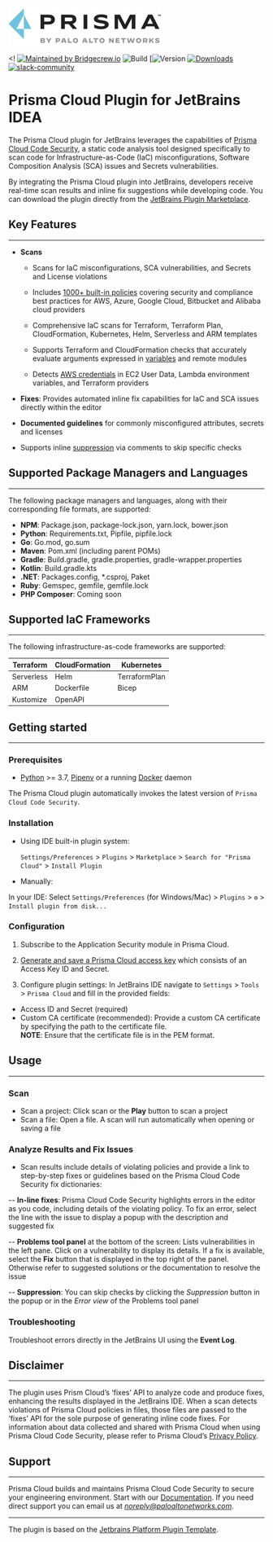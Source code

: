 ![Prisma Cloud Code Security](src/main/resources/images/prismaLogo1.2.png)

<! 
[![Maintained by Bridgecrew.io](https://img.shields.io/badge/maintained%20by-bridgecrew.io-blueviolet)](https://bridgecrew.io/?utm_source=github&utm_medium=organic_oss&utm_campaign=checkov-vscode)
![Build](https://github.com/bridgecrewio/checkov-jetbrains-idea/workflows/Build/badge.svg)
[![Version](https://plugins.jetbrains.com/plugin/21907-prisma-cloud)
[![Downloads](https://img.shields.io/jetbrains/plugin/d/17721-checkov.svg)](https://plugins.jetbrains.com/plugin/17721-checkov)
[![slack-community](https://img.shields.io/badge/Slack-contact%20us-lightgrey.svg?logo=slack)](https://slack.bridgecrew.io/?utm_source=github&utm_medium=organic_oss&utm_campaign=checkov-intellij)
>

# Prisma Cloud Plugin for JetBrains IDEA

The Prisma Cloud plugin for JetBrains leverages the capabilities of [Prisma Cloud Code Security](https://docs.paloaltonetworks.com/prisma/prisma-cloud/prisma-cloud-admin-code-security), a static code analysis tool designed specifically to scan code for Infrastructure-as-Code (IaC) misconfigurations, Software Composition Analysis (SCA) issues and Secrets vulnerabilities.

By integrating the Prisma Cloud plugin into JetBrains, developers receive real-time scan results and inline fix suggestions while developing code.
You can download the plugin directly from the [JetBrains Plugin Marketplace](https://plugins.jetbrains.com/plugin/21907-prisma-cloud).

## Key Features
---
- **Scans**

  - Scans for IaC misconfigurations, SCA vulnerabilities, and Secrets and License violations

  - Includes [1000+ built-in policies](https://docs.paloaltonetworks.com/prisma/prisma-cloud/prisma-cloud-admin/prisma-cloud-policies) covering security and compliance best practices for AWS, Azure, Google Cloud, Bitbucket and Alibaba cloud providers

  - Comprehensive IaC scans for Terraform, Terraform Plan, CloudFormation, Kubernetes, Helm, Serverless and ARM templates  

  - Supports Terraform and CloudFormation checks that accurately evaluate arguments expressed in [variables](https://github.com/bridgecrewio/checkov/blob/master/docs/2.Basics/Handling%20Variables.md) and remote modules

  - Detects [AWS credentials](https://github.com/bridgecrewio/checkov/blob/master/docs/2.Basics/Scanning%20Credentials%20and%20Secrets.md) in EC2 User Data, Lambda environment variables, and Terraform providers

- **Fixes**: Provides automated inline fix capabilities for IaC and SCA issues directly within the editor

- **Documented guidelines** for commonly misconfigured attributes, secrets and licenses

- Supports inline [suppression](https://github.com/bridgecrewio/checkov/blob/master/docs/2.Basics/Suppressing%20and%20Skipping%20Policies.md) via comments to skip specific checks 

## Supported Package Managers and Languages
---

The following package managers and languages, along with their corresponding file formats, are supported:

- **NPM**: Package.json, package-lock.json, yarn.lock, bower.json
- **Python**: Requirements.txt, Pipfile, pipfile.lock
- **Go**: Go.mod, go.sum
- **Maven**: Pom.xml (including parent POMs)
- **Gradle**: Build.gradle, gradle.properties, gradle-wrapper.properties
- **Kotlin**: Build.gradle.kts
- **.NET**: Packages.config, *.csproj, Paket
- **Ruby**: Gemspec, gemfile, gemfile.lock
- **PHP Composer**: Coming soon

## Supported IaC Frameworks
---

The following infrastructure-as-code frameworks are supported:

Terraform   | CloudFormation | Kubernetes    
------------|----------------|---------------
Serverless  | Helm           | TerraformPlan 
ARM         | Dockerfile     | Bicep         
Kustomize   | OpenAPI 



## Getting started
---
### Prerequisites

* [Python](https://www.python.org/downloads/) >= 3.7, [Pipenv](https://docs.pipenv.org/) or a running [Docker](https://www.docker.com/products/docker-desktop) daemon

The Prisma Cloud plugin automatically invokes the latest version of ```Prisma Cloud Code Security```.

### Installation

- Using IDE built-in plugin system:
  
  `Settings/Preferences` > `Plugins` > `Marketplace` > `Search for "Prisma Cloud"` >
`Install Plugin`
  
- Manually:

In your IDE: Select `Settings/Preferences` (for Windows/Mac) > `Plugins` > `⚙️` > `Install plugin from disk...`

### Configuration

1. Subscribe to the Application Security module in Prisma Cloud. 

2. [Generate and save a Prisma Cloud access key](https://docs.paloaltonetworks.com/prisma/prisma-cloud/prisma-cloud-admin-code-security/get-started/generate-access-keys) which consists of an Access Key ID and Secret.

3. Configure plugin settings: In JetBrains IDE navigate to `Settings` > `Tools` > `Prisma Cloud` and fill in the provided fields: 
- Access ID and Secret (required) 
- Custom CA certificate (recommended): Provide a custom CA certificate by specifying the path to the certificate file.  
**NOTE**: Ensure that the certificate file is in the PEM format.

## Usage
---
### Scan
 
- Scan a project: Click scan or the **Play** button to scan a project
- Scan a file: Open a file. A scan will run automatically when opening or saving a file 

### Analyze Results and Fix Issues

- Scan results include details of violating policies and provide a link to step-by-step fixes or guidelines based on the Prisma Cloud Code Security fix dictionaries:

-- **In-line fixes**: Prisma Cloud Code Security highlights errors in the editor as you code, including details of the violating policy. To fix an error, select the line with the issue to display a popup with the description and suggested fix

-- **Problems tool panel** at the bottom of the screen: Lists vulnerabilities in the left pane. Click on a vulnerability to display its details. If a fix is available, select the **Fix** button that is displayed in the top right of the panel. Otherwise refer to suggested solutions or the documentation to resolve the issue  

-- **Suppression**: You can skip checks by clicking the *Suppression* button in the popup or in the *Error view* of the Problems tool panel

### Troubleshooting 

Troubleshoot errors directly in the JetBrains UI using the **Event Log**.

## Disclaimer
---
The plugin uses Prism Cloud’s ‘fixes’ API to analyze code and produce fixes, enhancing the results displayed in the JetBrains IDE. When a scan detects violations of Prisma Cloud policies in files, those files are passed to the ‘fixes’ API for the sole purpose of generating inline code fixes. For information about data collected and shared with Prisma Cloud when using Prisma Cloud Code Security, please refer to Prisma Cloud’s [Privacy Policy](https://www.paloaltonetworks.com/legal-notices/trust-center/privacy?utm_source=github&utm_medium=organic_oss&utm_campaign=checkov-vscode). 

## Support
---
Prisma Cloud builds and maintains Prisma Cloud Code Security to secure your engineering environment.
Start with our [Documentation](https://docs.paloaltonetworks.com/prisma/prisma-cloud/prisma-cloud-admin-code-security).
If you need direct support you can email us at *noreply@paloaltonetworks.com*.

---
The plugin is based on the [Jetbrains Platform Plugin Template][template].

[template]: https://github.com/JetBrains/intellij-platform-plugin-template

<!-- Plugin description end -->
